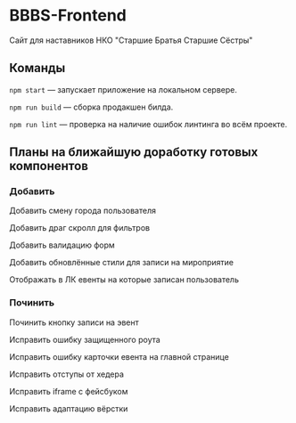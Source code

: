 # BBBS-Frontend

Сайт для наставников НКО "Старшие Братья Старшие Сёстры"

## Команды

`npm start` — запускает приложение на локальном сервере.

`npm run build` — сборка продакшен билда.

`npm run lint` — проверка на наличие ошибок линтинга во всём проекте.

## Планы на ближайшую доработку готовых компонентов

### Добавить

Добавить смену города пользователя

Добавить драг скролл для фильтров

Добавить валидацию форм

Добавить обновлённые стили для записи на мироприятие

Отображать в ЛК евенты на которые записан пользователь

### Починить

Починить кнопку записи на эвент

Исправить ошибку защищенного роута

Исправить ошибку карточки евента на главной странице

Исправить отступы от хедера

Исправить iframe с фейсбуком

Исправить адаптацию вёрстки
